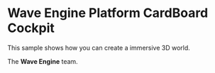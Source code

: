 # Wave Engine Platform CardBoard Cockpit

This sample shows how you can create a immersive 3D world.

The **Wave Engine** team.